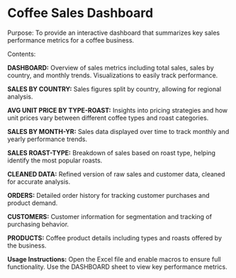# Coffee Sales Dashboard

Purpose: To provide an interactive dashboard that summarizes key sales performance metrics for a coffee business.

Contents:

**DASHBOARD:**
Overview of sales metrics including total sales, sales by country, and monthly trends.
Visualizations to easily track performance.

**SALES BY COUNTRY:**
Sales figures split by country, allowing for regional analysis.

**AVG UNIT PRICE BY TYPE-ROAST:**
Insights into pricing strategies and how unit prices vary between different coffee types and roast categories.

**SALES BY MONTH-YR:**
Sales data displayed over time to track monthly and yearly performance trends.

**SALES ROAST-TYPE:**
Breakdown of sales based on roast type, helping identify the most popular roasts.

**CLEANED DATA:**
Refined version of raw sales and customer data, cleaned for accurate analysis.

**ORDERS:**
Detailed order history for tracking customer purchases and product demand.

**CUSTOMERS:**
Customer information for segmentation and tracking of purchasing behavior.

**PRODUCTS:**
Coffee product details including types and roasts offered by the business.

**Usage Instructions:**
Open the Excel file and enable macros to ensure full functionality.
Use the DASHBOARD sheet to view key performance metrics.
